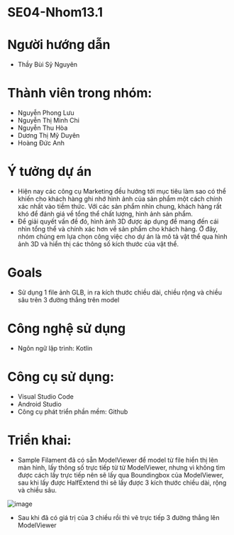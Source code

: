 # SE04-Nhom13.1
# Người hướng dẫn
- Thầy Bùi Sỹ Nguyên
# Thành viên trong nhóm:
- Nguyễn Phong Lưu
- Nguyễn Thị Minh Chi
- Nguyễn Thu Hòa
- Dương Thị Mỹ Duyên
- Hoàng Đức Anh

# Ý tưởng dự án
- Hiện nay các công cụ Marketing đều hướng tới mục tiêu làm sao có thể khiến cho khách hàng ghi nhớ hình ảnh của sản phẩm một cách chính xác nhất vào tiềm thức. Với các sản phẩm nhìn chung, khách hàng rất khó để đánh giá về tổng thể chất lượng, hình ảnh sản phẩm.
- Để giải quyết vấn đề đó, hình ảnh 3D được áp dụng để mang đến cái nhìn tổng thể và chính xác hơn về sản phẩm cho khách hàng. Ở đây, nhóm chúng em lựa chọn công việc cho dự án là mô tả vật thể qua hình ảnh 3D và hiển thị các thông số kích thước của vật thể.

# Goals
- Sử dụng 1 file ảnh GLB, in ra kích thước chiều dài, chiều rộng và chiều sâu trên 3 đường thẳng trên model

# Công nghệ sử dụng
- Ngôn ngữ lập trình: Kotlin

# Công cụ sử dụng: 
- Visual Studio Code
- Android Studio
- Công cụ phát triển phần mềm: Github

# Triển khai:
- Sample Filament đã có sẵn ModelViewer để model từ file hiển thị lên màn hình, lấy thông số trực tiếp từ từ ModelViewer, nhưng vì không tìm được cách lấy trực tiếp nên sẽ lấy qua Boundingbox của ModelViewer, sau khi lấy được HalfExtend thì sẽ lấy được 3 kích thước chiều dài, rộng và chiều sâu.

![image](https://user-images.githubusercontent.com/71346057/103465358-610dcb00-4d6d-11eb-9707-07731d75a38b.png)

- Sau khi đã có giá trị của 3 chiều rồi thì vẽ trực tiếp 3 đường thẳng lên ModelViewer



